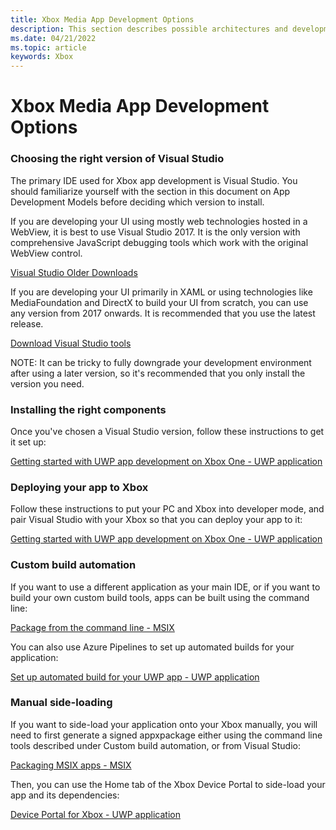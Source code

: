 ```yaml
---
title: Xbox Media App Development Options
description: This section describes possible architectures and development environments for building Xbox media applications
ms.date: 04/21/2022
ms.topic: article
keywords: Xbox
---
```

# Xbox Media App Development Options 

### Choosing the right version of Visual Studio 

The primary IDE used for Xbox app development is Visual Studio. You should familiarize yourself with the section in this document on App Development Models before deciding which version to install. 

If you are developing your UI using mostly web technologies hosted in a WebView, it is best to use Visual Studio 2017. It is the only version with comprehensive JavaScript debugging tools which work with the original WebView control. 

[Visual Studio Older Downloads](https://visualstudio.microsoft.com/vs/older-downloads/)

If you are developing your UI primarily in XAML or using technologies like MediaFoundation and DirectX to build your UI from scratch, you can use any version from 2017 onwards. It is recommended that you use the latest release. 

[Download Visual Studio tools](https://visualstudio.microsoft.com/downloads/) 

NOTE: It can be tricky to fully downgrade your development environment after using a later version, so it's recommended that you only install the version you need. 

### Installing the right components 

Once you've chosen a Visual Studio version, follow these instructions to get it set up: 

[Getting started with UWP app development on Xbox One - UWP application](../xbox-apps/getting-started.md)

### Deploying your app to Xbox 

Follow these instructions to put your PC and Xbox into developer mode, and pair Visual Studio with your Xbox so that you can deploy your app to it: 

[Getting started with UWP app development on Xbox One - UWP application](../xbox-apps/getting-started.md)

### Custom build automation 

If you want to use a different application as your main IDE, or if you want to build your own custom build tools, apps can be built using the command line: 

[Package from the command line - MSIX](/windows/msix/package/manual-packaging-root)

You can also use Azure Pipelines to set up automated builds for your application: 

[Set up automated build for your UWP app - UWP application](../packaging/auto-build-package-uwp-apps.md)

### Manual side-loading 

If you want to side-load your application onto your Xbox manually, you will need to first generate a signed appxpackage either using the command line tools described under Custom build automation, or from Visual Studio: 

[Packaging MSIX apps - MSIX](/windows/msix/package/packaging-uwp-apps)

Then, you can use the Home tab of the Xbox Device Portal to side-load your app and its dependencies: 

[Device Portal for Xbox - UWP application](../xbox-apps/device-portal-xbox.md)